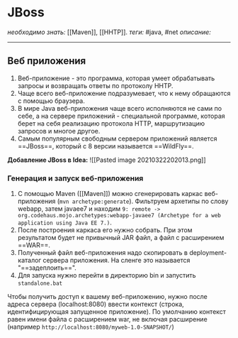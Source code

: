 # JBoss
*необходимо знать:* [[Maven]], [[HHTP]].
*теги:* #java, #net
*описание:*

---
## Веб приложения
1. Веб-приложение - это программа, которая умеет обрабатывать запросы и возвращать ответы по протоколу HHTP.
2. Чаще всего веб-приложение подразумевает, что к нему обращаются с помощью браузера.
3. В мире Java веб-приложения чаще всего исполняются не сами по себе, а на сервере приложений - специальной программе, которая берет на себя реализацию протокола HTTP, маршрутизацию запросов и многое другое. 
4. Самым популярным свободным сервером приложений является ==JBoss==, который с 8 версии называется ==WildFly==.

**Добавление JBoss в Idea:** ![[Pasted image 20210322202013.png]]

### Генерация и запуск веб-приложения
1. С помощью Maven ([[Maven]]) можно сгенерировать каркас веб-приложения (`mvn archetype:generate`). Фильтруем архетипы по слову webapp, затем javaee7 и находим `9: remote -> org.codehaus.mojo.archetypes:webapp-javaee7 (Archetype for a web application using Java EE 7.)`.
2. После построения каркаса его нужно собрать. При этом результатом будет не привычный JAR файл, а файл с расширением ==WAR==.
3. Полученный файл веб-приложения надо скопировать в deployment-каталог сервера приложения. На сленге это называется "==задеплоить==". 
4. Для запуска нужно перейти в директорию bin и запустить `standalone.bat`

Чтобы получить доступ к вашему веб-приложению, нужно после адреса сервера (localhost:8080) ввести контекст (строка, идентифицирующая запущенное приложение). По умолчанию контекст равен имени файла с расширением war, не включая расширение (например `http://localhost:8080/myweb-1.0-SNAPSHOT/`)